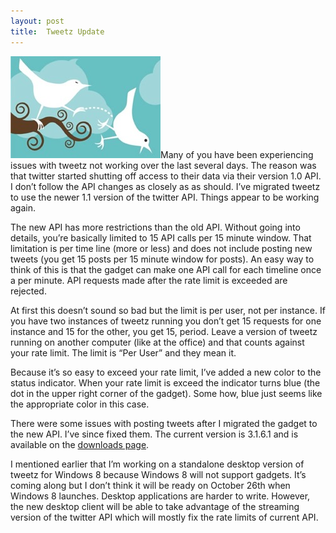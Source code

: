 ```yaml
---
layout: post
title:  Tweetz Update
---
```

[![Twitter_Fail_Cisco (Mobile)](/cdn/images/blog/Tweetz-Update_11BD7/Twitter_Fail_Cisco-Mobile_thumb.jpg)](/cdn/images/blog/Tweetz-Update_11BD7/Twitter_Fail_Cisco-Mobile.jpg)Many of you have been experiencing issues with tweetz not working over the last several days. The reason was that twitter started shutting off access to their data via their version 1.0 API. I don’t follow the API changes as closely as as should. I’ve migrated tweetz to use the newer 1.1 version of the twitter API. Things appear to be working again.

The new API has more restrictions than the old API. Without going into details, you’re basically limited to 15 API calls per 15 minute window. That limitation is per time line (more or less) and does not include posting new tweets (you get 15 posts per 15 minute window for posts). An easy way to think of this is that the gadget can make one API call for each timeline once a per minute. API requests made after the rate limit is exceeded are rejected.

At first this doesn’t sound so bad but the limit is per user, not per instance. If you have two instances of tweetz running you don’t get 15 requests for one instance and 15 for the other, you get 15, period. Leave a version of tweetz running on another computer (like at the office) and that counts against your rate limit. The limit is “Per User” and they mean it.

Because it’s so easy to exceed your rate limit, I’ve added a new color to the status indicator. When your rate limit is exceed the indicator turns blue (the dot in the upper right corner of the gadget). Some how, blue just seems like the appropriate color in this case.

There were some issues with posting tweets after I migrated the gadget to the new API. I’ve since fixed them. The current version is 3.1.6.1 and is available on the [downloads page](/downloads).

I mentioned earlier that I’m working on a standalone desktop version of tweetz for Windows 8 because Windows 8 will not support gadgets. It’s coming along but I don’t think it will be ready on October 26th when Windows 8 launches. Desktop applications are harder to write. However, the new desktop client will be able to take advantage of the streaming version of the twitter API which will mostly fix the rate limits of current API.
